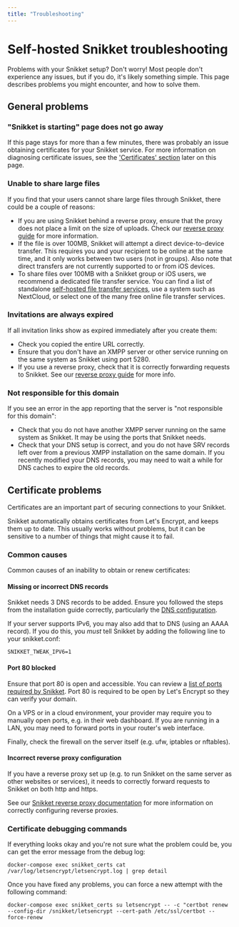 ```yaml
---
title: "Troubleshooting"
---
```


# Self-hosted Snikket troubleshooting

Problems with your Snikket setup? Don't worry! Most people don't experience
any issues, but if you do, it's likely something simple. This page describes
problems you might encounter, and how to solve them.

## General problems

### "Snikket is starting" page does not go away

If this page stays for more than a few minutes, there was probably an
issue obtaining certificates for your Snikket service. For more
information on diagnosing certificate issues, see the
['Certificates' section](#certificates) later on this page.

### Unable to share large files

If you find that your users cannot share large files through Snikket,
there could be a couple of reasons:

- If you are using Snikket behind a reverse proxy, ensure that the proxy
  does not place a limit on the size of uploads. Check our [reverse proxy
  guide](../../advanced/reverse_proxy/) for more information.
- If the file is over 100MB, Snikket will attempt a direct device-to-device
  transfer. This requires you and your recipient to be online at the
  same time, and it only works between two users (not in groups). Also
  note that direct transfers are not currently supported to or from iOS
  devices.
- To share files over 100MB with a Snikket group or iOS users, we
  recommend a dedicated file transfer service. You can find a list of
  standalone [self-hosted file transfer services](https://github.com/awesome-selfhosted/awesome-selfhosted#file-transfer---single-click--drag-n-drop-upload), use a system
  such as NextCloud, or select one of the many free online file transfer
  services.

### Invitations are always expired

If all invitation links show as expired immediately after you create them:

- Check you copied the entire URL correctly.
- Ensure that you don't have an XMPP server or other service running on
  the same system as Snikket using port 5280.
- If you use a reverse proxy, check that it is correctly forwarding
  requests to Snikket. See our [reverse proxy guide](../../advanced/reverse_proxy/)
  for more info.

### Not responsible for this domain

If you see an error in the app reporting that the server is "not
responsible for this domain":

- Check that you do not have another XMPP server running on the same
  system as Snikket. It may be using the ports that Snikket needs.
- Check that your DNS setup is correct, and you do not have SRV records
  left over from a previous XMPP installation on the same domain. If you
  recently modified your DNS records, you may need to wait a while for
  DNS caches to expire the old records.

## Certificate problems

Certificates are an important part of securing connections to your
Snikket.

Snikket automatically obtains certificates from Let's Encrypt, and keeps
them up to date. This usually works without problems, but it can be
sensitive to a number of things that might cause it to fail.

### Common causes

Common causes of an inability to obtain or renew certificates:

#### Missing or incorrect DNS records

Snikket needs 3 DNS records to be added. Ensure you followed the steps
from the installation guide correctly, particularly the
[DNS configuration](https://snikket.org/service/quickstart/#step-1-dns).

If your server supports IPv6, you may also add that to DNS (using an
AAAA record). If you do this, you *must* tell Snikket by adding the
following line to your snikket.conf:

```
SNIKKET_TWEAK_IPV6=1
```

#### Port 80 blocked

Ensure that port 80 is open and accessible. You can review a [list of
ports required by Snikket](../../advanced/firewall/). Port 80 is required
to be open by Let's Encrypt so they can verify your domain.

On a VPS or in a cloud environment, your provider may require you to
manually open ports, e.g. in their web dashboard. If you are running in
a LAN, you may need to forward ports in your router's web interface.

Finally, check the firewall on the server itself (e.g. ufw, iptables or
nftables).

#### Incorrect reverse proxy configuration

If you have a reverse proxy set up (e.g. to run Snikket on the same server
as other websites or services), it needs to correctly forward requests
to Snikket on both http and https.

See our [Snikket reverse proxy documentation](../../advanced/reverse_proxy/)
for more information on correctly configuring reverse proxies.

### Certificate debugging commands

If everything looks okay and you're not sure what the problem could be,
you can get the error message from the debug log:

```
docker-compose exec snikket_certs cat /var/log/letsencrypt/letsencrypt.log | grep detail
```

Once you have fixed any problems, you can force a new attempt with the
following command:

```
docker-compose exec snikket_certs su letsencrypt -- -c "certbot renew --config-dir /snikket/letsencrypt --cert-path /etc/ssl/certbot --force-renew
```